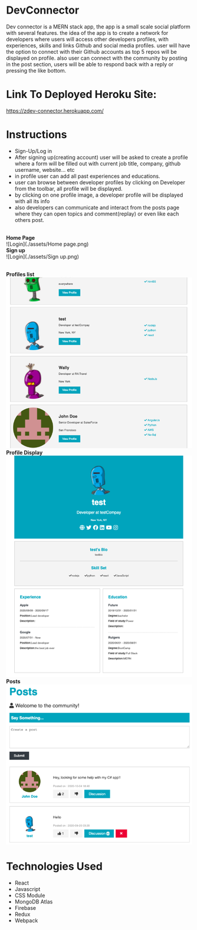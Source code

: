 # DevConnector

Dev connector is a MERN stack app, the app is a small scale social platform with several features. the idea of the app is to create a network for developers where users will access other developers profiles, with experiences, skills and links Github and social media profiles. user will have the option to connect with their Github accounts as top 5 repos will be displayed on profile. also user can connect with the community by posting in the post section, users will be able to respond back with a reply or pressing the like bottom.

# Link To Deployed Heroku Site:

https://zdev-connector.herokuapp.com/

# Instructions

- Sign-Up/Log in
- After signing up(creating account) user will be asked to create a profile where a form will be filled out with current job title, company, github username, website... etc
- in profile user can add all past experiences and educations.
- user can browse between developer profiles by clicking on Developer from the toolbar, all profile will be displayed.
- by clicking on one profile image, a developer profile will be displayed with all its info
- also developers can communicate and interact from the posts page where they can open topics and comment(replay) or even like each others post.

<br/><strong>Home Page </strong><br/> ![Login](./assets/Home page.png)
<br/><strong>Sign up</strong> <br/> ![Login](./assets/Sign up.png)

<br/><strong>Profiles list</strong> <br/> ![Login](./assets/profiles.png)
<br/><strong>Profile Display</strong> <br/> ![Login](./assets/profile.png)
<br/><strong>Posts</strong> <br/> ![Login](./assets/posts.png)

# Technologies Used

- React
- Javascript
- CSS Module
- MongoDB Atlas
- Firebase
- Redux
- Webpack
